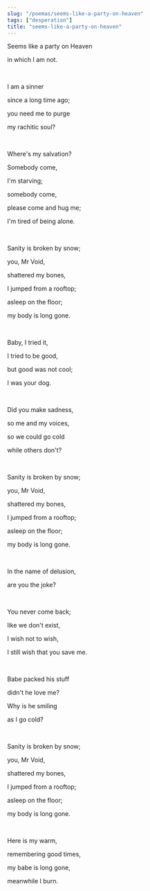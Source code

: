 ```yaml
---
slug: "/poemas/seems-like-a-party-on-heaven"
tags: ["desperation"]
title: "seems-like-a-party-on-heaven"
---
```

Seems like a party on Heaven

in which I am not.

&nbsp;

I am a sinner

since a long time ago;

you need me to purge

my rachitic soul?

&nbsp;

Where's my salvation?

Somebody come,

I'm starving;

somebody come,

please come and hug me;

I'm tired of being alone.

&nbsp;

Sanity is broken by snow;

you, Mr Void,

shattered my bones,

I jumped from a rooftop;

asleep on the floor;

my body is long gone.

&nbsp;

Baby, I tried it,

I tried to be good,

but good was not cool;

I was your dog.

&nbsp;

Did you make sadness,

so me and my voices,

so we could go cold

while others don't?

&nbsp;

Sanity is broken by snow;

you, Mr Void,

shattered my bones,

I jumped from a rooftop;

asleep on the floor;

my body is long gone.

&nbsp;

In the name of delusion,

are you the joke?

&nbsp;

You never come back;

like we don't exist,

I wish not to wish,

I still wish that you save me.

&nbsp;

Babe packed his stuff

didn't he love me?

Why is he smiling

as I go cold?

&nbsp;

Sanity is broken by snow;

you, Mr Void,

shattered my bones,

I jumped from a rooftop;

asleep on the floor;

my body is long gone.

&nbsp;

Here is my warm,

remembering good times,

my babe is long gone,

meanwhile I burn.